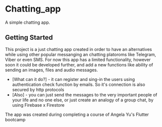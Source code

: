 # Chatting_app

A simple chatting app.

## Getting Started

This project is a just chatting app created in order to have an alternatives while using other popular messanging an chatting platoroms like Telegram, Viber or even SMS. For now this app has a limited functionality, however soon it could be developed further, and add a new functions like ability of sending an images, files and audio messages.

- [What can it do?] - it can register and sing-in the users using authentication check function by emails. So it's connection is also secured by http protocols
- [Also] - you can just send the messages to the very important people of your life and no one else, or just create an analogy of a group chat, by using Firebase x Firestore


The app was created during completing a course of Angela Yu's Flutter bootcamp 
